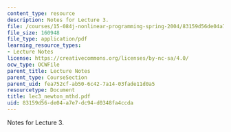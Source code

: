 ```yaml
---
content_type: resource
description: Notes for Lecture 3.
file: /courses/15-084j-nonlinear-programming-spring-2004/83159d56de04a7e7dc94d0348fa4ccda_lec3_newton_mthd.pdf
file_size: 160948
file_type: application/pdf
learning_resource_types:
- Lecture Notes
license: https://creativecommons.org/licenses/by-nc-sa/4.0/
ocw_type: OCWFile
parent_title: Lecture Notes
parent_type: CourseSection
parent_uid: fea752cf-ab50-6c42-7a14-03fade11d0a5
resourcetype: Document
title: lec3_newton_mthd.pdf
uid: 83159d56-de04-a7e7-dc94-d0348fa4ccda
---
```

Notes for Lecture 3.